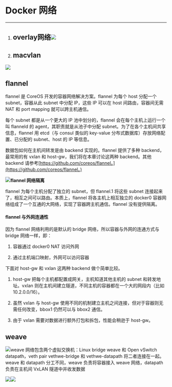 # Docker 网络

---

1. ## overlay网络![](/assets/docker-overlay.png)
2. ## macvlan

![](/assets/docker-macvlan.png)

## flannel

flannel 是 CoreOS 开发的容器网络解决方案。flannel 为每个 host 分配一个 subnet，容器从此 subnet 中分配 IP，这些 IP 可以在 host 间路由，容器间无需 NAT 和 port mapping 就可以跨主机通信。

每个 subnet 都是从一个更大的 IP 池中划分的，flannel 会在每个主机上运行一个叫 flanneld 的 agent，其职责就是从池子中分配 subnet。为了在各个主机间共享信息，flannel 用 etcd（与 consul 类似的 key-value 分布式数据库）存放网络配置、已分配的 subnet、host 的 IP 等信息。

数据包如何在主机间转发是由 backend 实现的。flannel 提供了多种 backend，最常用的有 vxlan 和 host-gw，我们将在本章讨论这两种 backend。其他 backend 请参考[https://github.com/coreos/flannel。](https://github.com/coreos/flannel。)

![](/assets/docker-flannel.png)**flannel 网络隔离**

flannel 为每个主机分配了独立的 subnet，但 flannel.1 将这些 subnet 连接起来了，相互之间可以路由。本质上，flannel 将各主机上相互独立的 docker0 容器网络组成了一个互通的大网络，实现了容器跨主机通信。flannel 没有提供隔离。

#### **flannel 与外网连通性**

因为 flannel 网络利用的是默认的 bridge 网络，所以容器与外网的连通方式与 bridge 网络一样，即：

1. 容器通过 docker0 NAT 访问外网

2. 通过主机端口映射，外网可以访问容器

下面对 host-gw 和 vxlan 这两种 backend 做个简单比较。

1. host-gw 把每个主机都配置成网关，主机知道其他主机的 subnet 和转发地址。vxlan 则在主机间建立隧道，不同主机的容器都在一个大的网段内（比如 10.2.0.0/16）。

2. 虽然 vxlan 与 host-gw 使用不同的机制建立主机之间连接，但对于容器则无需任何改变，bbox1 仍然可以与 bbox2 通信。

3. 由于 vxlan 需要对数据进行额外打包和拆包，性能会稍逊于 host-gw。

## **weave**

![](/assets/docker-wave.png)weave 网络包含两个虚拟交换机：Linux bridge weave 和 Open vSwitch datapath，veth pair vethwe-bridge 和 vethwe-datapath 将二者连接在一起。weave 和 datapath 分工不同，weave 负责将容器接入 weave 网络，datapath 负责在主机间 VxLAN 隧道中并收发数据

![](/assets/docker-wave2.png)![](/assets/docker-wave3.png)

